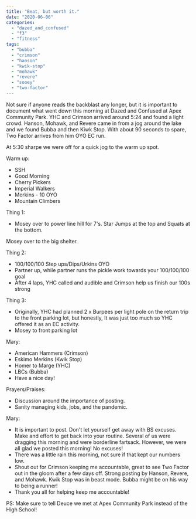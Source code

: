 ```yaml
---
title: "Beat, but worth it."
date: "2020-06-06"
categories: 
  - "dazed_and_confused"
  - "f3"
  - "fitness"
tags: 
  - "bubba"
  - "crimson"
  - "hanson"
  - "kwik-stop"
  - "mohawk"
  - "revere"
  - "sooey"
  - "two-factor"
---
```


Not sure if anyone reads the backblast any longer, but it is important to document what went down this morning at Dazed and Confused at Apex Community Park. YHC and Crimson arrived around 5:24 and found a light crowd. Hanson, Mohawk, and Revere came in from a jog around the lake and we found Bubba and then Kiwk Stop. With about 90 seconds to spare, Two Factor arrives from him OYO EC run.

At 5:30 sharpe we were off for a quick jog to the warm up spot.

Warm up:

- SSH
- Good Morning
- Cherry Pickers
- Imperial Walkers
- Merkins - 10 OYO
- Mountain Climbers

Thing 1:

- Mosey over to power line hill for 7's. Star Jumps at the top and Squats at the bottom.

Mosey over to the big shelter.

Thing 2:

- 100/100/100 Step ups/Dips/Urkins OYO
- Partner up, while partner runs the pickle work towards your 100/100/100 goal
- After 4 laps, YHC called and audible and Crimson help us finish our 100s strong

Thing 3:

- Originally, YHC had planned 2 x Burpees per light pole on the return trip to the front parking lot, but honestly, It was just too much so YHC offered it as an EC activity.
- Mosey to front parking lot

Mary:

- American Hammers (Crimson)
- Eskimo Merkins (Kwik Stop)
- Homer to Marge (YHC)
- LBCs (Bubba)
- Have a nice day!

Prayers/Praises:

- Discussion around the importance of posting.
- Sanity managing kids, jobs, and the pandemic.

Mary:

- It is important to post. Don't let yourself get away with BS excuses. Make and effort to get back into your routine. Several of us were dragging this morning and were borderline fartsack. However, we were all glad we posted this morning! No excuses!
- There was a little rain this morning, not sure if that kept our numbers low.
- Shout out for Crimson keeping me accountable, great to see Two Factor out in the gloom after a few days off. Strong posting by Hanson, Revere, and Mohawk. Kwik Stop was in beast mode. Bubba might be on his way to being a runner!
- Thank you all for helping keep me accountable!

PS: Make sure to tell Deuce we met at Apex Community Park instead of the High School!
